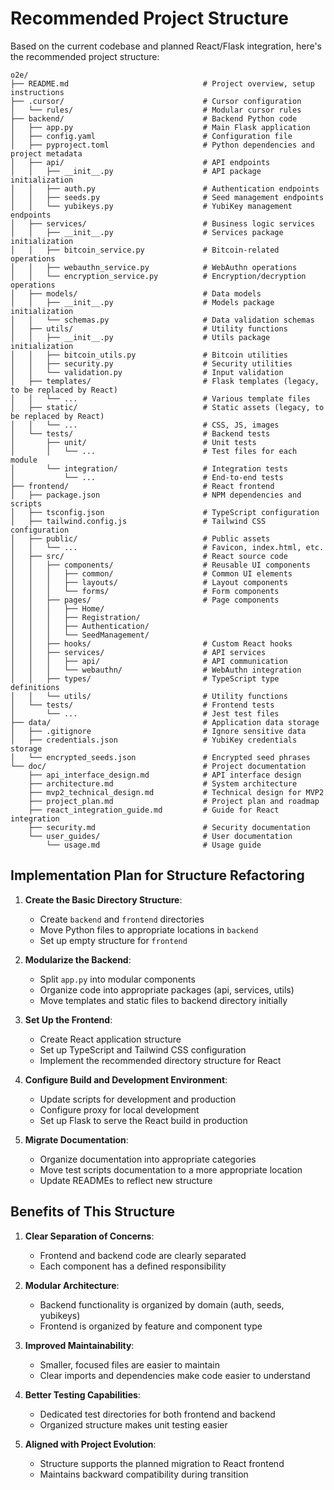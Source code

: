 # Recommended Project Structure

Based on the current codebase and planned React/Flask integration, here's the recommended project structure:

```
o2e/
├── README.md                              # Project overview, setup instructions
├── .cursor/                               # Cursor configuration
│   └── rules/                             # Modular cursor rules
├── backend/                               # Backend Python code
│   ├── app.py                             # Main Flask application
│   ├── config.yaml                        # Configuration file
│   ├── pyproject.toml                     # Python dependencies and project metadata
│   ├── api/                               # API endpoints
│   │   ├── __init__.py                    # API package initialization
│   │   ├── auth.py                        # Authentication endpoints
│   │   ├── seeds.py                       # Seed management endpoints
│   │   └── yubikeys.py                    # YubiKey management endpoints
│   ├── services/                          # Business logic services
│   │   ├── __init__.py                    # Services package initialization
│   │   ├── bitcoin_service.py             # Bitcoin-related operations
│   │   ├── webauthn_service.py            # WebAuthn operations
│   │   └── encryption_service.py          # Encryption/decryption operations
│   ├── models/                            # Data models
│   │   ├── __init__.py                    # Models package initialization
│   │   └── schemas.py                     # Data validation schemas
│   ├── utils/                             # Utility functions
│   │   ├── __init__.py                    # Utils package initialization
│   │   ├── bitcoin_utils.py               # Bitcoin utilities
│   │   ├── security.py                    # Security utilities
│   │   └── validation.py                  # Input validation
│   ├── templates/                         # Flask templates (legacy, to be replaced by React)
│   │   └── ...                            # Various template files
│   ├── static/                            # Static assets (legacy, to be replaced by React)
│   │   └── ...                            # CSS, JS, images
│   └── tests/                             # Backend tests
│       ├── unit/                          # Unit tests
│       │   └── ...                        # Test files for each module
│       └── integration/                   # Integration tests
│           └── ...                        # End-to-end tests
├── frontend/                              # React frontend
│   ├── package.json                       # NPM dependencies and scripts
│   ├── tsconfig.json                      # TypeScript configuration
│   ├── tailwind.config.js                 # Tailwind CSS configuration
│   ├── public/                            # Public assets
│   │   └── ...                            # Favicon, index.html, etc.
│   ├── src/                               # React source code
│   │   ├── components/                    # Reusable UI components
│   │   │   ├── common/                    # Common UI elements
│   │   │   ├── layouts/                   # Layout components
│   │   │   └── forms/                     # Form components
│   │   ├── pages/                         # Page components
│   │   │   ├── Home/
│   │   │   ├── Registration/
│   │   │   ├── Authentication/
│   │   │   └── SeedManagement/
│   │   ├── hooks/                         # Custom React hooks
│   │   ├── services/                      # API services
│   │   │   ├── api/                       # API communication
│   │   │   └── webauthn/                  # WebAuthn integration
│   │   ├── types/                         # TypeScript type definitions
│   │   └── utils/                         # Utility functions
│   └── tests/                             # Frontend tests
│       └── ...                            # Jest test files
├── data/                                  # Application data storage
│   ├── .gitignore                         # Ignore sensitive data
│   ├── credentials.json                   # YubiKey credentials storage
│   └── encrypted_seeds.json               # Encrypted seed phrases
└── doc/                                   # Project documentation
    ├── api_interface_design.md            # API interface design
    ├── architecture.md                    # System architecture
    ├── mvp2_technical_design.md           # Technical design for MVP2
    ├── project_plan.md                    # Project plan and roadmap
    ├── react_integration_guide.md         # Guide for React integration
    ├── security.md                        # Security documentation
    └── user_guides/                       # User documentation
        └── usage.md                       # Usage guide
```

## Implementation Plan for Structure Refactoring

1. **Create the Basic Directory Structure**:
   - Create `backend` and `frontend` directories
   - Move Python files to appropriate locations in `backend`
   - Set up empty structure for `frontend`

2. **Modularize the Backend**:
   - Split `app.py` into modular components
   - Organize code into appropriate packages (api, services, utils)
   - Move templates and static files to backend directory initially

3. **Set Up the Frontend**:
   - Create React application structure
   - Set up TypeScript and Tailwind CSS configuration
   - Implement the recommended directory structure for React

4. **Configure Build and Development Environment**:
   - Update scripts for development and production
   - Configure proxy for local development
   - Set up Flask to serve the React build in production

5. **Migrate Documentation**:
   - Organize documentation into appropriate categories
   - Move test scripts documentation to a more appropriate location
   - Update READMEs to reflect new structure

## Benefits of This Structure

1. **Clear Separation of Concerns**:
   - Frontend and backend code are clearly separated
   - Each component has a defined responsibility

2. **Modular Architecture**:
   - Backend functionality is organized by domain (auth, seeds, yubikeys)
   - Frontend is organized by feature and component type

3. **Improved Maintainability**:
   - Smaller, focused files are easier to maintain
   - Clear imports and dependencies make code easier to understand

4. **Better Testing Capabilities**:
   - Dedicated test directories for both frontend and backend
   - Organized structure makes unit testing easier

5. **Aligned with Project Evolution**:
   - Structure supports the planned migration to React frontend
   - Maintains backward compatibility during transition 